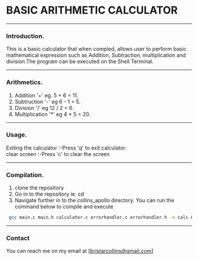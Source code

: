 # BASIC ARITHMETIC CALCULATOR
---
### Introduction.
This is a basic calculator that when compled, allows user to perform basic mathematical
expression such as Addition, Subtraction, multiplication and division.The program can be 
executed on the Shell Terminal.

---
### Arithmetics.
1. Addition '+' eg. 5 + 6 = 11.<br>
1. Subtruction '-' eg 6 - 1 = 5.<br>
1. Division '/' eg 12 / 2 = 6.<br>
1. Multiplication '*' eg 4 * 5 = 20.

---
### Usage.
 Exiting the calculator :-Press 'q' to exit calculator.<br>
 clear screen :-Press 'c' to clear the screen

---
### Compilation.<br>
 
1. clone the repository
1. Go in to the repository ie. cd <repository>
1. Navigate further in to the collins_apollo directory.
You can run the command below to compile and execute 

```bash
 gcc main.c main.h calculator.c errorhandler.c errorhandler.h -o calc && ./calc
```
---
### Contact

You can reach me on my email at [bristarcollins@gmail.com]
